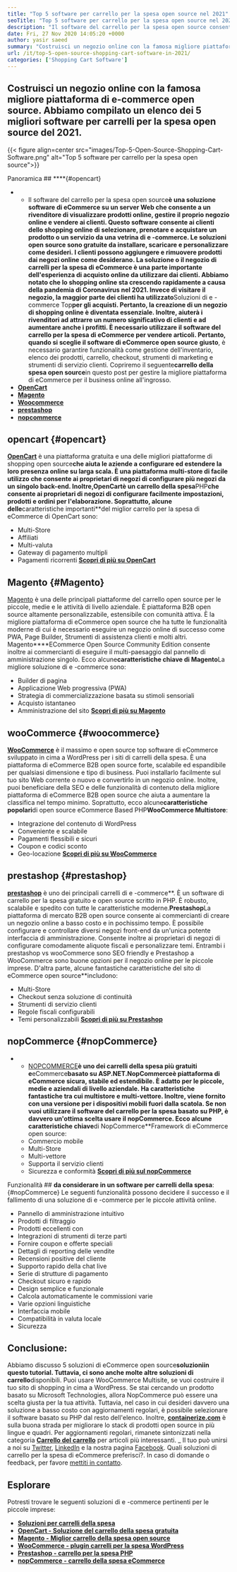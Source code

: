```yaml
---
title: "Top 5 software per carrello per la spesa open source nel 2021" 
seoTitle: "Top 5 software per carrello per la spesa open source nel 2021" 
description: "Il software del carrello per la spesa open source consente di impostare un sito Web di eCommerce online a basso costo per la tua attività. Rivediamo i primi 5 carrelli per la spesa freeware." 
date: Fri, 27 Nov 2020 14:05:20 +0000
author: yasir saeed
summary: "Costruisci un negozio online con la famosa migliore piattaforma di e-commerce open source. Abbiamo compilato un elenco dei 5 migliori software per carrelli per la spesa open source del 2021." 
url: /it/top-5-open-source-shopping-cart-software-in-2021/
categories: ['Shopping Cart Software']
---
```


## Costruisci un negozio online con la famosa migliore piattaforma di e-commerce open source. Abbiamo compilato un elenco dei 5 migliori software per carrelli per la spesa open source del 2021.

{{< figure align=center src="images/Top-5-Open-Source-Shopping-Cart-Software.png" alt="Top 5 software per carrello per la spesa open source">}}


Panoramica ## ****{#opencart}
* * Il software del carrello per la spesa open source**è una soluzione software di eCommerce su un server Web che consente a un rivenditore di visualizzare prodotti online, gestire il proprio negozio online e vendere ai clienti. Questo software consente ai clienti dello shopping online di selezionare, prenotare e acquistare un prodotto o un servizio da una vetrina di e -commerce. Le soluzioni open source sono gratuite da installare, scaricare e personalizzare come desideri. I clienti possono aggiungere e rimuovere prodotti dai negozi online come desiderano. La soluzione o il negozio di carrelli per la spesa di eCommerce è una parte importante dell'esperienza di acquisto online da utilizzare dai clienti.
Abbiamo notato che lo shopping online sta crescendo rapidamente a causa della pandemia di Coronavirus nel 2021. Invece di visitare il negozio, la maggior parte dei clienti ha utilizzato**Soluzioni di e -commerce Top**per gli acquisti. Pertanto, la creazione di un negozio di shopping online è diventata essenziale. Inoltre, aiuterà i rivenditori ad attrarre un numero significativo di clienti e ad aumentare anche i profitti. È necessario utilizzare il software del carrello per la spesa di eCommerce per vendere articoli. Pertanto, quando si sceglie il software di eCommerce open source giusto**, è necessario garantire funzionalità come gestione dell'inventario, elenco dei prodotti, carrello, checkout, strumenti di marketing e strumenti di servizio clienti.
Copriremo il seguente**carrello della spesa open source**in questo post per gestire la migliore piattaforma di eCommerce per il business online all'ingrosso.
* [**OpenCart**][1]
* [**Magento**][2]
* [**Woocommerce**][3]
* [**prestashop**][4]
* [**nopcommerce**][5]

## opencart   {#opencart}
[**OpenCart**][6] è una piattaforma gratuita e una delle migliori piattaforme di shopping open source**che aiuta le aziende a configurare ed estendere la loro presenza online su larga scala. È una piattaforma multi-store di facile utilizzo che consente ai proprietari di negozi di configurare più negozi da un singolo back-end. Inoltre,**OpenCart**è un carrello della spesa**PHP**che consente ai proprietari di negozi di configurare facilmente impostazioni, prodotti e ordini per l'elaborazione.
Soprattutto, alcune delle**caratteristiche importanti**del miglior carrello per la spesa di eCommerce di OpenCart sono:
  * Multi-Store
  * Affiliati
  * Multi-valuta
  * Gateway di pagamento multipli
  * Pagamenti ricorrenti
[**Scopri di più su OpenCart**][7]

## Magento   {#Magento}
[Magento][8] è una delle principali piattaforme del carrello open source per le piccole, medie e le attività di livello aziendale. È piattaforma B2B open source altamente personalizzabile, estensibile con comunità attiva. È la migliore piattaforma di eCommerce open source che ha tutte le funzionalità moderne di cui è necessario eseguire un negozio online di successo come PWA, Page Builder, Strumenti di assistenza clienti e molti altri. Magento****ECommerce Open Source Community Edition consente inoltre ai commercianti di eseguire il multi-paesaggio dal pannello di amministrazione singolo.
Ecco alcune**caratteristiche chiave di Magento**La migliore soluzione di e -commerce sono:
  * Builder di pagina
  * Applicazione Web progressiva (PWA)
  * Strategia di commercializzazione basata su stimoli sensoriali
  * Acquisto istantaneo
  * Amministrazione del sito
[**Scopri di più su Magento**][8]

## wooCommerce   {#woocommerce}
[**WooCommerce**][9] è il massimo e open source top software di eCommerce sviluppato in cima a WordPress per i siti di carrelli della spesa. È una piattaforma di eCommerce B2B open source forte, scalabile ed espandibile per qualsiasi dimensione e tipo di business. Puoi installarlo facilmente sul tuo sito Web corrente o nuovo e convertirlo in un negozio online. Inoltre, puoi beneficiare della SEO e delle funzionalità di contenuto della migliore piattaforma di eCommerce B2B open source che aiuta a aumentare la classifica nel tempo minimo.
Soprattutto, ecco alcune**caratteristiche popolari**di open source eCommerce Based PHP**WooCommerce Multistore**:
  * Integrazione del contenuto di WordPress
  * Conveniente e scalabile
  * Pagamenti flessibili e sicuri
  * Coupon e codici sconto
  * Geo-locazione
[**Scopri di più su WooCommerce**][10]

## prestashop   {#prestashop}
[**prestashop**][11] è uno dei principali carrelli di e -commerce**. È un software di carrello per la spesa gratuito e open source scritto in PHP. È robusto, scalabile e spedito con tutte le caratteristiche moderne.**Prestashop**La piattaforma di mercato B2B open source consente ai commercianti di creare un negozio online a basso costo e in pochissimo tempo. È possibile configurare e controllare diversi negozi front-end da un'unica potente interfaccia di amministrazione. Consente inoltre ai proprietari di negozi di configurare comodamente aliquote fiscali e personalizzare temi. Entrambi i prestashop vs wooCommerce sono SEO friendly e Prestashop a WooCommerce sono buone opzioni per il negozio online per le piccole imprese.
D'altra parte, alcune fantastiche caratteristiche del sito di eCommerce open source**includono:
  * Multi-Store
  * Checkout senza soluzione di continuità
  * Strumenti di servizio clienti
  * Regole fiscali configurabili
  * Temi personalizzabili
[**Scopri di più su Prestashop**][12]

## nopCommerce   {#nopCommerce}
* * [NOPCOMMERCE][13]**è uno dei carrelli della spesa più gratuiti e**eCommerce**basato su ASP.NET.**NopCommerce**è piattaforma di eCommerce sicura, stabile ed estendibile. È adatto per le piccole, medie e aziendali di livello aziendale. Ha caratteristiche fantastiche tra cui multistore e multi-vettore. Inoltre, viene fornito con una versione per i dispositivi mobili fuori dalla scatola. Se non vuoi utilizzare il software del carrello per la spesa basato su PHP, è davvero un'ottima scelta usare il nopCommerce.
Ecco alcune caratteristiche chiave**di NopCommerce**Framework di eCommerce open source:
  * Commercio mobile
  * Multi-Store
  * Multi-vettore
  * Supporta il servizio clienti
  * Sicurezza e conformità
[**Scopri di più sul nopCommerce**][14]

Funzionalità ## **da considerare in un software per carrelli della spesa**:  {#nopCommerce}
Le seguenti funzionalità possono decidere il successo e il fallimento di una soluzione di e -commerce per le piccole attività online.
  * Pannello di amministrazione intuitivo
  * Prodotti di filtraggio
  * Prodotti eccellenti con
  * Integrazioni di strumenti di terze parti
  * Fornire coupon e offerte speciali
  * Dettagli di reporting delle vendite
  * Recensioni positive del cliente
  * Supporto rapido della chat live
  * Serie di strutture di pagamento
  * Checkout sicuro e rapido
  * Design semplice e funzionale
  * Calcola automaticamente le commissioni varie
  * Varie opzioni linguistiche
  * Interfaccia mobile
  * Compatibilità in valuta locale
  * Sicurezza

## Conclusione:
Abbiamo discusso 5 soluzioni di eCommerce open source******soluzioni**in questo tutorial. Tuttavia, ci sono anche molte altre soluzioni di carrello****disponibili. Puoi usare WooCommerce Multisite, se vuoi costruire il tuo sito di shopping in cima a WordPress. Se stai cercando un prodotto basato su Microsoft Technologies, allora NopCommerce può essere una scelta giusta per la tua attività. Tuttavia, nel caso in cui desideri davvero una soluzione a basso costo con aggiornamenti regolari, è possibile selezionare il software basato su PHP dal resto dell'elenco.
Inoltre, [**containerize.com**][15] è sulla buona strada per migliorare lo stack di prodotti open source in più lingue e quadri. Per aggiornamenti regolari, rimanete sintonizzati nella categoria [**Carrello del carrello**][16] per articoli più interessanti. _ Il tuo può unirsi a noi su [Twitter][17], [LinkedIn][18] e la nostra pagina [Facebook][19]. Quali soluzioni di carrello per la spesa di eCommerce preferisci?. In caso di domande o feedback, per favore [mettiti in contatto][20].

## Esplorare
Potresti trovare le seguenti soluzioni di e -commerce pertinenti per le piccole imprese:
* [**Soluzioni per carrelli della spesa**][21]
* [**OpenCart - Soluzione del carrello della spesa gratuita**][22]
* [**Magento - Miglior carrello della spesa open source**][23]
* [**WooCommerce - plugin carrelli per la spesa WordPress**][24]
* [**Prestashop - carrello per la spesa PHP**][25]
* [**nopCommerce - carrello della spesa eCommerce**][26]

  
[1]: #OpenCart
[2]: #Magento
[3]: #WooCommerce
[4]: #PrestaShop
[5]: #nopCommerce
[6]: https://products.containerize.com/ecommerce/opencart/
[7]: https://www.opencart.com/
[8]: https://magento.com/
[9]: https://products.containerize.com/ecommerce/woocommerce/
[10]: https://woocommerce.com/
[11]: https://products.containerize.com/ecommerce/prestashop/
[12]: https://www.prestashop.com/
[13]: https://products.containerize.com/ecommerce/nopcommerce/
[14]: https://www.nopcommerce.com/
[15]: https://www.containerize.com/
[16]: https://blog.containerize.com/category/shopping-cart-software
[17]: https://twitter.com/containerize_co
[18]: https://www.linkedin.com/company/containerize/
[19]: http://facebook.com/containerize
[20]: mailto:yasir.saeed@aspose.com
[21]: https://products.containerize.com/ecommerce
[22]: https://products.containerize.com/ecommerce/opencart
[23]: https://products.containerize.com/ecommerce/magento
[24]: https://products.containerize.com/ecommerce/woocommerce
[25]: https://products.containerize.com/ecommerce/prestashop
[26]: https://products.containerize.com/ecommerce/nopcommerce
